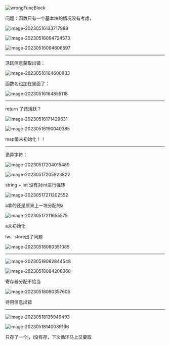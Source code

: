 ![wrongFuncBlock](D:\totalStudy\sixth\Compiler\yuzhuoCompiler\figures\wrongFuncBlock.png)

问题：函数只有一个基本块的情况没有考虑，

![image-20230516133717988](C:\Users\youmeng\AppData\Roaming\Typora\typora-user-images\image-20230516133717988.png)

![image-20230516094724573](C:\Users\youmeng\AppData\Roaming\Typora\typora-user-images\image-20230516094724573.png)

![image-20230516094606597](C:\Users\youmeng\AppData\Roaming\Typora\typora-user-images\image-20230516094606597.png)

---

活跃信息获取出错：

![image-20230516164600833](C:\Users\youmeng\AppData\Roaming\Typora\typora-user-images\image-20230516164600833.png)



函数名也加在里面了：

![image-20230516164855118](C:\Users\youmeng\AppData\Roaming\Typora\typora-user-images\image-20230516164855118.png)

---

return 了还活跃？

![image-20230516171429631](C:\Users\youmeng\AppData\Roaming\Typora\typora-user-images\image-20230516171429631.png)

![image-20230516190040385](C:\Users\youmeng\AppData\Roaming\Typora\typora-user-images\image-20230516190040385.png)

map值未初始化！！

---

诡异字符：

![image-20230517204015489](C:\Users\youmeng\AppData\Roaming\Typora\typora-user-images\image-20230517204015489.png)

![image-20230517205923822](C:\Users\youmeng\AppData\Roaming\Typora\typora-user-images\image-20230517205923822.png)

string + int 没有对int进行强转

![image-20230517211202552](C:\Users\youmeng\AppData\Roaming\Typora\typora-user-images\image-20230517211202552.png)

a拿的还是原来上一块分配的a

![image-20230517211655575](C:\Users\youmeng\AppData\Roaming\Typora\typora-user-images\image-20230517211655575.png)

a未初始化



lw、store出了问题

![image-20230518080351085](C:\Users\youmeng\AppData\Roaming\Typora\typora-user-images\image-20230518080351085.png)



---

![image-20230518082844548](C:\Users\youmeng\AppData\Roaming\Typora\typora-user-images\image-20230518082844548.png)

![image-20230518084208068](C:\Users\youmeng\AppData\Roaming\Typora\typora-user-images\image-20230518084208068.png)

寄存器分配不恰当





![image-20230518090357606](C:\Users\youmeng\AppData\Roaming\Typora\typora-user-images\image-20230518090357606.png)

待用信息出错

---

![image-20230518135949493](C:\Users\youmeng\AppData\Roaming\Typora\typora-user-images\image-20230518135949493.png)

![image-20230518140039166](C:\Users\youmeng\AppData\Roaming\Typora\typora-user-images\image-20230518140039166.png)

只存了一个j，i没有存，下次循环马上又要取